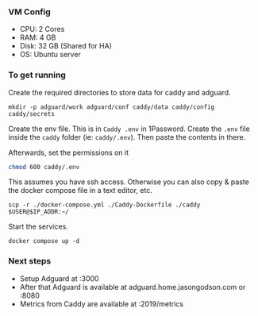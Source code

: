  ### VM Config
- CPU: 2 Cores
- RAM: 4 GB
- Disk: 32 GB (Shared for HA)
- OS: Ubuntu server

### To get running
Create the required directories to store data for caddy and adguard.

`mkdir -p adguard/work adguard/conf caddy/data caddy/config caddy/secrets`

Create the env file. This is in `Caddy .env` in 1Password. Create the `.env` file inside the `caddy` folder (ie: `caddy/.env`). Then paste the contents in there.

Afterwards, set the permissions on it
```bash
chmod 600 caddy/.env
```

This assumes you have ssh access. Otherwise you can also copy & paste the docker compose file in a text editor, etc.

`scp -r ./docker-compose.yml ./Caddy-Dockerfile ./caddy $USER@$IP_ADDR:~/`

Start the services.

`docker compose up -d`

### Next steps

- Setup Adguard at <ip>:3000
- After that Adguard is available at adguard.home.jasongodson.com or <ip>:8080
- Metrics from Caddy are available at <ip>:2019/metrics